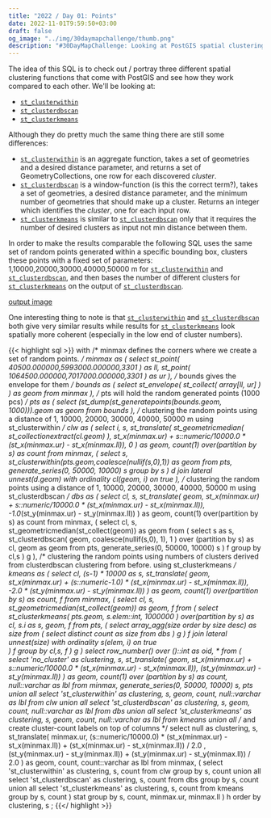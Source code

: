 ```yaml
---
title: "2022 / Day 01: Points"
date: 2022-11-01T9:59:50+03:00
draft: false
og_image: "../img/30daymapchallenge/thumb.png"
description: "#30DayMapChallenge: Looking at PostGIS spatial clustering functions on a set of random points."
---
```


The idea of this SQL is to check out / portray three different spatial clustering
functions that come with PostGIS and see how they work compared to each other.
We'll be looking at:

- [`st_clusterwithin`](https://postgis.net/docs/ST_ClusterWithin.html)
- [`st_clusterdbscan`](https://postgis.net/docs/ST_ClusterDBSCAN.html)
- [`st_clusterkmeans`](https://postgis.net/docs/ST_ClusterKMeans.html)

Although they do pretty much the same thing there are still some differences:

- [`st_clusterwithin`](https://postgis.net/docs/ST_ClusterWithin.html) is an
aggregate function, takes a set of geometries and a desired distance parameter,
and returns a set of GeometryCollections, one row for each discovered _cluster_.
- [`st_clusterdbscan`](https://postgis.net/docs/ST_ClusterDBSCAN.html) is a
window-function (is this the correct term?), takes a set of geometries, a
desired distance parameter, and the minimum number of geometries that should
make up a cluster. Returns an integer which identifies the _cluster_,
one for each input row.
- [`st_clusterkmeans`](https://postgis.net/docs/ST_ClusterKMeans.html) is similar
to [`st_clusterdbscan`](https://postgis.net/docs/ST_ClusterDBSCAN.html) only
that it requires the number of desired clusters as input not min distance
between them.

In order to make the results comparable the following SQL uses the same set of
random points generated within a specific bounding box, clusters these points
with a fixed set of parameters: 1,10000,20000,30000,40000,50000 m for
[`st_clusterwithin`](https://postgis.net/docs/ST_ClusterWithin.html) and
[`st_clusterdbscan`](https://postgis.net/docs/ST_ClusterDBSCAN.html), and
then bases the number of different clusters for
[`st_clusterkmeans`](https://postgis.net/docs/ST_ClusterKMeans.html) on the
output of [`st_clusterdbscan`](https://postgis.net/docs/ST_ClusterDBSCAN.html).

[output image](https://tkardi.ee/writeup/img/30daymapchallenge/2022/day-1-points.png)

One interesting thing to note is that
[`st_clusterwithin`](https://postgis.net/docs/ST_ClusterWithin.html) and
[`st_clusterdbscan`](https://postgis.net/docs/ST_ClusterDBSCAN.html) both give
very similar results while results for
[`st_clusterkmeans`](https://postgis.net/docs/ST_ClusterKMeans.html)
look spatially more coherent (especially in the low end of cluster numbers).

{{< highlight sql >}}
with
    /* minmax defines the corners where we create a set of random points. */
    minmax as (
        select
            st_point(
                40500.000000,5993000.000000,3301
            ) as ll,
            st_point(
                1064500.000000,7017000.000000,3301
            ) as ur
    ),
    /* bounds gives the envelope for them  */
    bounds as (
        select
            st_envelope(
                st_collect(
                    array[ll, ur]
                )
            ) as geom
        from minmax
    ),
    /* pts will hold the random generated points (1000 pcs) */
    pts as (
        select
            (st_dump(st_generatepoints(bounds.geom, 1000))).geom as geom
        from bounds
    ),
    /* clustering the random points using a distance of
        1, 10000, 20000, 30000, 40000, 50000 m
        using st_clusterwithin */
    clw as (
        select
            i, s,
            st_translate(
                st_geometricmedian(
                    st_collectionextract(cl.geom)
                ),
                st_x(minmax.ur) +
                    s::numeric/10000.0 * (st_x(minmax.ur) - st_x(minmax.ll)),
                0
            ) as geom,
            count(1) over(partition by s) as count
        from
            minmax, (
                select
                    s, st_clusterwithin(pts.geom,coalesce(nullif(s,0),1)) as geom
                from
                    pts, generate_series(0, 50000, 10000) s
                group by s
            ) d
                join lateral
                    unnest(d.geom) with ordinality cl(geom, i) on true
    ),
    /* clustering the random points using a distance of
        1, 10000, 20000, 30000, 40000, 50000 m
        using st_clusterdbscan */
    dbs as (
        select
            cl, s,
            st_translate(
                geom,
                st_x(minmax.ur) +
                    s::numeric/10000.0 * (st_x(minmax.ur) - st_x(minmax.ll)),
                -1.0*(st_y(minmax.ur) - st_y(minmax.ll))
            ) as geom,
            count(1) over(partition by s) as count
        from
            minmax, (
                select cl, s, st_geometricmedian(st_collect(geom)) as geom
                from (
                    select
                        s as s,
                        st_clusterdbscan(
                            geom,
                            coalesce(nullif(s,0), 1),
                            1
                        ) over (partition by s) as cl, geom as geom
                    from pts, generate_series(0, 50000, 10000) s
                ) f
                group by cl,s
            ) g
    ),
    /* clustering the random points using numbers of clusters
        derived from clusterdbscan clustering from before.
        using st_clusterkmeans */
    kmeans as (
        select
            cl, (s-1) * 10000 as s, st_translate(
                geom,
                st_x(minmax.ur) +
                    (s::numeric-1.0) * (st_x(minmax.ur) - st_x(minmax.ll)),
                -2.0 * (st_y(minmax.ur) - st_y(minmax.ll))
            ) as geom,
            count(1) over(partition by s) as count, f
        from
            minmax, (
                select
                    cl, s, st_geometricmedian(st_collect(geom)) as geom, f
                from (
                    select
                        st_clusterkmeans(
                            pts.geom,
                            s.elem::int,
                            1000000
                        ) over(partition by s) as cl, s.i as s, geom, f
                    from
                        pts, (
                            select
                                array_agg(size order by size desc) as size
                            from (
                                select distinct count as size
                                from dbs
                            ) g
                        ) f
                            join lateral
                                unnest(size) with ordinality s(elem, i) on true  
            ) f
            group by cl,s, f
        ) g
    )
select
    row_number() over ()::int as oid, *
from (
    select
        'no_cluster' as clustering, s,
        st_translate(
            geom,
            st_x(minmax.ur) + s::numeric/10000.0 *
                (st_x(minmax.ur) - st_x(minmax.ll)),
            (st_y(minmax.ur) - st_y(minmax.ll))
        ) as geom,
        count(1) over (partition by s) as count,
        null::varchar as lbl
    from
        minmax, generate_series(0, 50000, 10000) s, pts
    union all
    select
        'st_clusterwithin' as clustering, s,
        geom,
        count,
        null::varchar as lbl
    from
        clw
    union all
    select
        'st_clusterdbscan' as clustering, s,
        geom,
        count,
        null::varchar as lbl
    from
        dbs
    union all
    select
        'st_clusterkmeans' as clustering, s,
        geom,
        count,
        null::varchar as lbl
    from
        kmeans
    union all
    /* and create cluster-count labels on top of columns */
    select
        null as clustering, s,
        st_translate(
            minmax.ur,
    	      (s::numeric/10000.0) * (st_x(minmax.ur) - st_x(minmax.ll)) +
                (st_x(minmax.ur) - st_x(minmax.ll)) / 2.0 ,
    	      (st_y(minmax.ur) - st_y(minmax.ll)) +
                (st_y(minmax.ur) - st_y(minmax.ll)) / 2.0
    	  ) as geom,
        count,
        count::varchar as lbl
    from
        minmax,  (
            select 'st_clusterwithin' as clustering, s, count
            from clw
            group by s, count
            union all
            select 'st_clusterdbscan' as clustering, s, count
            from dbs
            group by s, count
            union all
            select 'st_clusterkmeans' as clustering, s, count
            from kmeans
            group by s, count
        ) stat
    group by s, count, minmax.ur, minmax.ll
) h
order by clustering, s
;
{{</ highlight >}}
